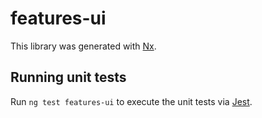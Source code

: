 # features-ui

This library was generated with [Nx](https://nx.dev).

## Running unit tests

Run `ng test features-ui` to execute the unit tests via [Jest](https://jestjs.io).
